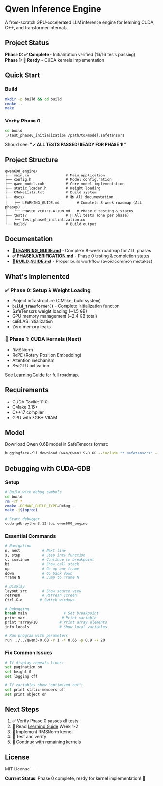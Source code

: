 # Qwen Inference Engine

A from-scratch GPU-accelerated LLM inference engine for learning CUDA, C++, and transformer internals.

## Project Status

**Phase 0: ✅ Complete** - Initialization verified (16/16 tests passing)  
**Phase 1: 🔨 Ready** - CUDA kernels implementation

## Quick Start

### Build
```bash
mkdir -p build && cd build
cmake ..
make
```

### Verify Phase 0
```bash
cd build
./test_phase0_initialization /path/to/model.safetensors
```

Should see: **"✓ ALL TESTS PASSED! READY FOR PHASE 1!"**

## Project Structure

```
qwen600_engine/
├── main.cu                 # Main application
├── config.h                # Model configuration
├── qwen_model.cuh          # Core model implementation
├── static_loader.h         # Weight loading
├── CMakeLists.txt          # Build system
├── docs/                   # 📚 All documentation
│   ├── LEARNING_GUIDE.md        # Complete 8-week roadmap (ALL phases)
│   └── PHASE0_VERIFICATION.md   # Phase 0 testing & status
├── tests/                  # 🧪 All tests (one per phase)
│   └── test_phase0_initialization.cu
└── build/                  # Build output
```

## Documentation

- **[📖 LEARNING_GUIDE.md](docs/LEARNING_GUIDE.md)** - Complete 8-week roadmap for ALL phases
- **[✅ PHASE0_VERIFICATION.md](docs/PHASE0_VERIFICATION.md)** - Phase 0 testing & completion status
- **[🔨 BUILD_GUIDE.md](docs/BUILD_GUIDE.md)** - Proper build workflow (avoid common mistakes)

## What's Implemented

### ✅ Phase 0: Setup & Weight Loading
- Project infrastructure (CMake, build system)
- **`build_transformer()`** - Complete initialization function
- SafeTensors weight loading (~1.5 GB)
- GPU memory management (~2.4 GB total)
- cuBLAS initialization
- Zero memory leaks

### 🔨 Phase 1: CUDA Kernels (Next)
- RMSNorm
- RoPE (Rotary Position Embedding)
- Attention mechanism
- SwiGLU activation

See [Learning Guide](docs/LEARNING_GUIDE.md) for full roadmap.

## Requirements

- CUDA Toolkit 11.0+
- CMake 3.15+
- C++17 compiler
- GPU with 3GB+ VRAM

## Model

Download Qwen 0.6B model in SafeTensors format:
```bash
huggingface-cli download Qwen/Qwen2.5-0.6B --include "*.safetensors" --local-dir ./model
```

## Debugging with CUDA-GDB

### Setup
```bash
# Build with debug symbols
cd build
rm -rf *
cmake -DCMAKE_BUILD_TYPE=Debug ..
make -j$(nproc)

# Start debugger
cuda-gdb-python3.12-tui qwen600_engine
```

### Essential Commands
```bash
# Navigation
n, next          # Next line
s, step          # Step into function
c, continue      # Continue to breakpoint
bt               # Show call stack
up               # Go up one frame
down             # Go back down
frame N          # Jump to frame N

# Display
layout src       # Show source view
refresh          # Refresh screen
Ctrl-X-o        # Switch windows

# Debugging
break main                 # Set breakpoint
print var                 # Print variable
print *array@10          # Print array elements
info locals              # Show local variables

# Run program with parameters
run ../../Qwen3-0.6B -r 1 -t 0.65 -p 0.9 -k 20
```

### Fix Common Issues
```bash
# If display repeats lines:
set pagination on
set height 0
set logging off

# If variables show "optimized out":
set print static-members off
set print object on
```

## Next Steps

1. ✅ Verify Phase 0 passes all tests
2. 📖 Read [Learning Guide](docs/LEARNING_GUIDE.md) Week 1-2
3. 🔧 Implement RMSNorm kernel
4. 🧪 Test and verify
5. 🚀 Continue with remaining kernels

## License

MIT License---

**Current Status**: Phase 0 complete, ready for kernel implementation! 🚀


